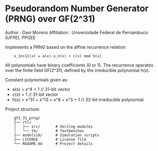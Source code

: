 # Pseudorandom Number Generator (PRNG) over GF(2^31)

Author      : Davi Moreno
Affiliation : Universidade Federal de Pernambuco (UFPE), PPGEE

Implements a PRNG based on the affine recurrence relation:
```
    x_{n+1}(x) = a(x)·x_n(x) + c(x) mod h(x)
```
All polynomials have binary coefficients (0 or 1). The recurrence operates
over the finite field GF(2^31), defined by the irreducible polynomial h(x).

Constant polynomials given as:
- a(x) = x^4 + 1   // 31-bit vector
- c(x) = 1   // 31-bit vector
- h(x) = x^31 + x^13 + x^8 + x^3 + 1   // 32-bit irreducible polynomial

Project structure:
```
    gf2_31_prng/
    ├── rtl/
    │   ├── src/       # Verilog modules
    │   └── tb/        # Testbenches
    ├── modelsim/      # Simulation scripts
    ├── LICENSE        # License file
    └── README.md      # Project details
```

